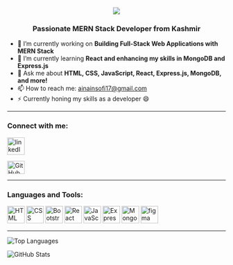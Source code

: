 <h1 align="center">
    <img src="https://readme-typing-svg.herokuapp.com/?font=Righteous&size=35&center=true&vCenter=true&width=500&height=70&duration=4000&lines=Hi+There!+👋;+I'm+Ainain!;" />
</h1>
<h3 align="center">Passionate MERN Stack Developer from Kashmir</h3>

- 🔭 I’m currently working on **Building Full-Stack Web Applications with MERN Stack**
- 🌱 I’m currently learning **React and enhancing my skills in MongoDB and Express.js**
- 💬 Ask me about **HTML, CSS, JavaScript, React, Express.js, MongoDB, and more!**
- 📫 How to reach me: [ainainsofi17@gmail.com](mailto:ainainsofi17@gmail.com)
- ⚡ Currently honing my skills as a developer 😄
<hr>
<h3 align="left">Connect with me:</h3>
<a href="#"> <img src="https://img.icons8.com/color/48/000000/linkedin.png" alt="linkedIn" width="40" height="40"/></a>

<p align="left">
  <a href="https://github.com/ainainsofi" target="_blank">
    <img src="https://raw.githubusercontent.com/rahuldkjain/github-profile-readme-generator/master/src/images/icons/Social/github.svg" alt="GitHub" height="30" width="40"/>
  </a>
  <!-- Add other social media links/icons as needed -->
</p>

<hr>
<h3 align="left">Languages and Tools:</h3>
<p align="left">
    <img src="https://img.icons8.com/color/48/000000/html-5.png" alt="HTML" width="40" height="40"/>
    <img src="https://img.icons8.com/color/48/000000/css3.png" alt="CSS" width="40" height="40"/>
   <img src="https://img.icons8.com/color/48/000000/bootstrap.png" alt="Bootstrap" width="40" height="40"/>
  <img src="https://img.icons8.com/color/48/000000/react-native.png" alt="React" width="40" height="40"/>
  <img src="https://img.icons8.com/color/48/000000/javascript.png" alt="JavaScript" width="40" height="40"/>
  <img src="https://img.icons8.com/color/48/000000/express.png" alt="Express" width="40" height="40"/>
  <img src="https://img.icons8.com/color/48/000000/mongodb.png" alt="MongoDb" width="40" height="40"/>
<img src="https://img.icons8.com/color/48/000000/figma.png" alt="figma" width="40" height="40"/>


</p>
<hr>

<p align="left">
  <img src="https://github-readme-stats.vercel.app/api/top-langs?username=ainainsofi&show_icons=true&locale=en&layout=compact" alt="Top Languages" />
</p>

<p align="left">
  <img src="https://github-readme-stats.vercel.app/api?username=ainainsofi&show_icons=true&locale=en" alt="GitHub Stats" />
</p>
